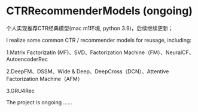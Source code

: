 # CTRRecommenderModels (ongoing)

个人实现推荐CTR经典模型(mac m1环境, python 3.9)，后续继续更新；

I realize some common CTR / recommender models for reusage, including:

1.Matrix Factorizatin (MF)、SVD、Factorization Machine（FM）、NeuralCF、AutoencoderRec

2.DeepFM、DSSM、Wide & Deep、DeepCross（DCN）、Attentive Factorization Machine（AFM）

3.GRU4Rec

The project is ongoing ......
